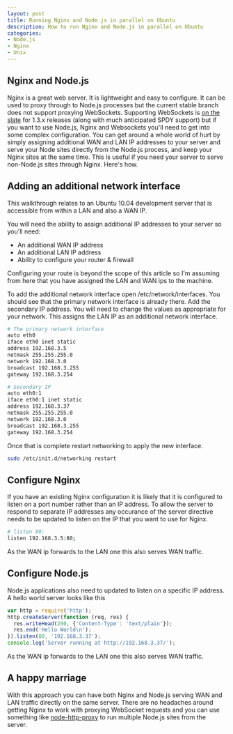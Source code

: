 ```yaml
--- 
layout: post
title: Running Nginx and Node.js in parallel on Ubuntu
description: How to run Nginx and Node.js in parallel on Ubuntu
categories: 
- Node.js 
- Nginx
- Unix
---
```

## Nginx and Node.js

Nginx is a great web server. It is lightweight and easy to configure. It can be used to proxy through to Node.js processes but the current stable branch does not support proxying WebSockets. Supporting WebSockets is [on the slate][1] for 1.3.x releases (along with much anticipated SPDY support) but if you want to use Node.js, Nginx and Websockets you'll need to get into some complex configuration. You can get around a whole world of hurt by simply assigning additional WAN and LAN IP addresses to your server and serve your Node sites directly from the Node.js process, and keep your Nginx sites at the same time. This is useful if you need your server to serve non-Node.js sites through Nginx. Here's how. 

## Adding an additional network interface

This walkthrough relates to an Ubuntu 10.04 development server that is accessible from within a LAN and also a WAN IP.

You will need the ability to assign additional IP addresses to your server so you'll need:

* An additional WAN IP address
* An additional LAN IP address
* Ability to configure your router & firewall

Configuring your route is beyond the scope of this article so I'm assuming from here that you have assigned the LAN and WAN ips to the machine.

To add the additional network interface open /etc/network/interfaces. You should see that the primary network interface is already there. Add the secondary IP address. You will need to change the values as appropriate for your network. This assigns the LAN IP as an additional network interface. 

``` bash Adding a second network interface
# The primary network interface
auto eth0
iface eth0 inet static
address 192.168.3.5
netmask 255.255.255.0
network 192.168.3.0
broadcast 192.168.3.255
gateway 192.168.3.254

# Secondary IP
auto eth0:1
iface eth0:1 inet static
address 192.168.3.37
netmask 255.255.255.0
network 192.168.3.0
broadcast 192.168.3.255
gateway 192.168.3.254
```

Once that is complete restart networking to apply the new interface.

``` bash Restarting networking interfaces
sudo /etc/init.d/networking restart
```
## Configure Nginx

If you have an existing Nginx configuration it is likely that it is configured to listen on a port number rather than an IP address. To allow the server to respond to separate IP addresses any occurance of the server directive needs to be updated to listen on the IP that you want to use for Nginx.

``` bash Configuring Nginx
# listen 80;
listen 192.168.3.5:80;
```
As the WAN ip forwards to the LAN one this also serves WAN traffic.

## Configure Node.js

Node.js applications also need to updated to listen on a specific IP address. A hello world server looks like this

``` javascript Configuring Node.js
var http = require('http');
http.createServer(function (req, res) {
  res.writeHead(200, {'Content-Type': 'text/plain'});
  res.end('Hello World\n');
}).listen(80, '192.168.3.37');
console.log('Server running at http://192.168.3.37/');
```
As the WAN ip forwards to the LAN one this also serves WAN traffic.

## A happy marriage

With this approach you can have both Nginx and Node.js serving WAN and LAN traffic directly on the same server. There are no headaches around getting Nginx to work with proxying WebSocket requests and you can use something like [node-http-proxy][2] to run multiple Node.js sites from the server. 


[1]: http://trac.nginx.org/nginx/roadmap
[2]: https://github.com/nodejitsu/node-http-proxy
